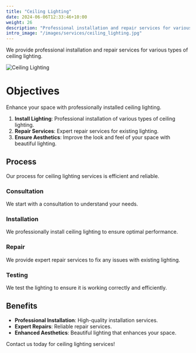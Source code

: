 ```yaml
---
title: "Ceiling Lighting"
date: 2024-06-06T12:33:46+10:00
weight: 26
description: "Professional installation and repair services for various types of ceiling lighting including chandeliers, pendants, and recessed lighting."
intro_image: "/images/services/ceiling_lighting.jpg"
---
```


We provide professional installation and repair services for various types of ceiling lighting.

![Ceiling Lighting](/images/services/ceiling_lighting.jpg)

# Objectives

Enhance your space with professionally installed ceiling lighting.

1. **Install Lighting**: Professional installation of various types of ceiling lighting.
2. **Repair Services**: Expert repair services for existing lighting.
3. **Ensure Aesthetics**: Improve the look and feel of your space with beautiful lighting.

## Process

Our process for ceiling lighting services is efficient and reliable.

### Consultation

We start with a consultation to understand your needs.

### Installation

We professionally install ceiling lighting to ensure optimal performance.

### Repair

We provide expert repair services to fix any issues with existing lighting.

### Testing

We test the lighting to ensure it is working correctly and efficiently.

## Benefits

- **Professional Installation**: High-quality installation services.
- **Expert Repairs**: Reliable repair services.
- **Enhanced Aesthetics**: Beautiful lighting that enhances your space.

Contact us today for ceiling lighting services!
